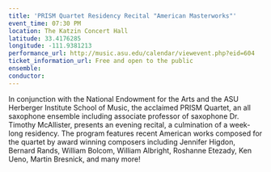 ```yaml
---
title: 'PRISM Quartet Residency Recital "American Masterworks"'
event_time: 07:30 PM
location: The Katzin Concert Hall
latitude: 33.4176285
longitude: -111.9381213
performance_url: http://music.asu.edu/calendar/viewevent.php?eid=604
ticket_information_url: Free and open to the public
ensemble: 
conductor: 
---
```

In conjunction with the National Endowment for the Arts and the ASU Herberger Institute School of Music, the acclaimed PRISM Quartet, an all saxophone ensemble including associate professor of saxophone Dr. Timothy McAllister, presents an evening recital, a culmination of a week-long residency. The program features recent American works composed for the quartet by award winning composers including Jennifer Higdon, Bernard Rands, William Bolcom, William Albright, Roshanne Etezady, Ken Ueno, Martin Bresnick, and many more!